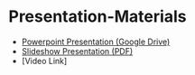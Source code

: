 # Presentation-Materials

- [Powerpoint Presentation (Google Drive)](https://docs.google.com/presentation/d/1fK7ZI6fzLbSdDs6RWyxzpZz3nkoHHZYTjqW9JQfhVl4/edit?usp=sharing)
- [Slideshow Presentation (PDF)](301project.pdf)
- [Video Link]
